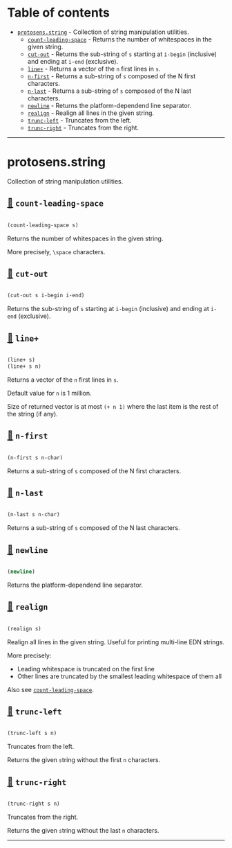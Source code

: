 # Table of contents
-  [`protosens.string`](#protosens.string)  - Collection of string manipulation utilities.
    -  [`count-leading-space`](#protosens.string/count-leading-space) - Returns the number of whitespaces in the given string.
    -  [`cut-out`](#protosens.string/cut-out) - Returns the sub-string of <code>s</code> starting at <code>i-begin</code> (inclusive) and ending at <code>i-end</code> (exclusive).
    -  [`line+`](#protosens.string/line+) - Returns a vector of the <code>n</code> first lines in <code>s</code>.
    -  [`n-first`](#protosens.string/n-first) - Returns a sub-string of <code>s</code> composed of the N first characters.
    -  [`n-last`](#protosens.string/n-last) - Returns a sub-string of <code>s</code> composed of the N last characters.
    -  [`newline`](#protosens.string/newline) - Returns the platform-dependend line separator.
    -  [`realign`](#protosens.string/realign) - Realign all lines in the given string.
    -  [`trunc-left`](#protosens.string/trunc-left) - Truncates from the left.
    -  [`trunc-right`](#protosens.string/trunc-right) - Truncates from the right.

-----
# <a name="protosens.string">protosens.string</a>


Collection of string manipulation utilities.




## <a name="protosens.string/count-leading-space">[:page_facing_up:](https://github.com/protosens/monorepo.cljc/blob/develop/module/string/src/main/clj/protosens/string.clj#L19-L31) `count-leading-space`</a>
``` clojure

(count-leading-space s)
```


Returns the number of whitespaces in the given string.
  
   More precisely, `\space` characters.

## <a name="protosens.string/cut-out">[:page_facing_up:](https://github.com/protosens/monorepo.cljc/blob/develop/module/string/src/main/clj/protosens/string.clj#L35-L44) `cut-out`</a>
``` clojure

(cut-out s i-begin i-end)
```


Returns the sub-string of `s` starting at `i-begin` (inclusive) and ending
   at `i-end` (exclusive).

## <a name="protosens.string/line+">[:page_facing_up:](https://github.com/protosens/monorepo.cljc/blob/develop/module/string/src/main/clj/protosens/string.clj#L48-L69) `line+`</a>
``` clojure

(line+ s)
(line+ s n)
```


Returns a vector of the `n` first lines in `s`.

   Default value for `n` is 1 million.

   Size of returned vector is at most `(+ n 1)` where the last item is the rest
   of the string (if any).

## <a name="protosens.string/n-first">[:page_facing_up:](https://github.com/protosens/monorepo.cljc/blob/develop/module/string/src/main/clj/protosens/string.clj#L73-L81) `n-first`</a>
``` clojure

(n-first s n-char)
```


Returns a sub-string of `s` composed of the N first characters.

## <a name="protosens.string/n-last">[:page_facing_up:](https://github.com/protosens/monorepo.cljc/blob/develop/module/string/src/main/clj/protosens/string.clj#L85-L95) `n-last`</a>
``` clojure

(n-last s n-char)
```


Returns a sub-string of `s` composed of the N last characters.

## <a name="protosens.string/newline">[:page_facing_up:](https://github.com/protosens/monorepo.cljc/blob/develop/module/string/src/main/clj/protosens/string.clj#L99-L105) `newline`</a>
``` clojure

(newline)
```


Returns the platform-dependend line separator.

## <a name="protosens.string/realign">[:page_facing_up:](https://github.com/protosens/monorepo.cljc/blob/develop/module/string/src/main/clj/protosens/string.clj#L109-L139) `realign`</a>
``` clojure

(realign s)
```


Realign all lines in the given string.
   Useful for printing multi-line EDN strings.
 
   More precisely:

   - Leading whitespace is truncated on the first line
   - Other lines are truncated by the smallest leading whitespace of them all
  
   Also see [`count-leading-space`](#protosens.string/count-leading-space).

## <a name="protosens.string/trunc-left">[:page_facing_up:](https://github.com/protosens/monorepo.cljc/blob/develop/module/string/src/main/clj/protosens/string.clj#L143-L153) `trunc-left`</a>
``` clojure

(trunc-left s n)
```


Truncates from the left.
  
   Returns the given `s`tring without the first `n` characters.

## <a name="protosens.string/trunc-right">[:page_facing_up:](https://github.com/protosens/monorepo.cljc/blob/develop/module/string/src/main/clj/protosens/string.clj#L157-L168) `trunc-right`</a>
``` clojure

(trunc-right s n)
```


Truncates from the right.
  
   Returns the given `s`tring without the last `n` characters.

-----
